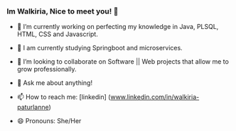  ###  Im Walkiria, Nice to meet you! 👋




- 🔭 I’m currently working on perfecting my knowledge in Java, PLSQL, HTML, CSS and Javascript. 
- 🌱 I am currently studying Springboot and microservices.
- 👯 I’m looking to collaborate on Software || Web projects that allow me to grow professionally.

- 💬 Ask me about anything!
- 📫 How to reach me: [linkedin] (www.linkedin.com/in/walkiria-paturlanne)
- 😄 Pronouns:  She/Her


